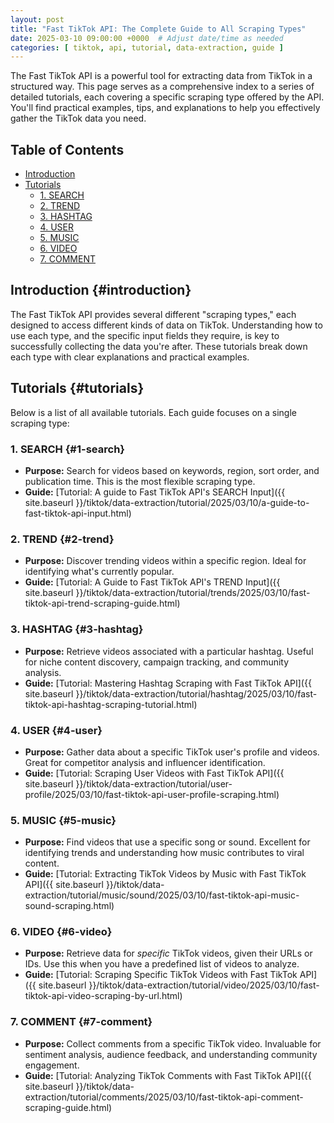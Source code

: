 ```yaml
---
layout: post 
title: "Fast TikTok API: The Complete Guide to All Scraping Types"
date: 2025-03-10 09:00:00 +0000  # Adjust date/time as needed
categories: [ tiktok, api, tutorial, data-extraction, guide ]
---
```


The Fast TikTok API is a powerful tool for extracting data from TikTok in a structured way. This page serves as a
comprehensive index to a series of detailed tutorials, each covering a specific scraping type offered by the API. You'll
find practical examples, tips, and explanations to help you effectively gather the TikTok data you need.

## Table of Contents

* [Introduction](#introduction)
* [Tutorials](#tutorials)
    * [1. SEARCH](#1-search)
    * [2. TREND](#2-trend)
    * [3. HASHTAG](#3-hashtag)
    * [4. USER](#4-user)
    * [5. MUSIC](#5-music)
    * [6. VIDEO](#6-video)
    * [7. COMMENT](#7-comment)

## Introduction {#introduction}

The Fast TikTok API provides several different "scraping types," each designed to access different kinds of data on
TikTok. Understanding how to use each type, and the specific input fields they require, is key to successfully
collecting the data you're after. These tutorials break down each type with clear explanations and practical examples.

## Tutorials {#tutorials}

Below is a list of all available tutorials. Each guide focuses on a single scraping type:

### 1. SEARCH {#1-search}

* **Purpose:** Search for videos based on keywords, region, sort order, and publication time. This is the most flexible
  scraping type.
* **Guide:** [Tutorial: A guide to Fast TikTok API's SEARCH Input]({{ site.baseurl
  }}/tiktok/data-extraction/tutorial/2025/03/10/a-guide-to-fast-tiktok-api-input.html)

### 2. TREND {#2-trend}

* **Purpose:** Discover trending videos within a specific region. Ideal for identifying what's currently popular.
* **Guide:** [Tutorial: A Guide to Fast TikTok API's TREND Input]({{ site.baseurl
  }}/tiktok/data-extraction/tutorial/trends/2025/03/10/fast-tiktok-api-trend-scraping-guide.html)

### 3. HASHTAG {#3-hashtag}

* **Purpose:** Retrieve videos associated with a particular hashtag. Useful for niche content discovery, campaign
  tracking, and community analysis.
* **Guide:** [Tutorial: Mastering Hashtag Scraping with Fast TikTok API]({{ site.baseurl
  }}/tiktok/data-extraction/tutorial/hashtag/2025/03/10/fast-tiktok-api-hashtag-scraping-tutorial.html)

### 4. USER {#4-user}

* **Purpose:** Gather data about a specific TikTok user's profile and videos. Great for competitor analysis and
  influencer identification.
* **Guide:** [Tutorial: Scraping User Videos with Fast TikTok API]({{ site.baseurl
  }}/tiktok/data-extraction/tutorial/user-profile/2025/03/10/fast-tiktok-api-user-profile-scraping.html)

### 5. MUSIC {#5-music}

* **Purpose:** Find videos that use a specific song or sound. Excellent for identifying trends and understanding how
  music contributes to viral content.
* **Guide:** [Tutorial: Extracting TikTok Videos by Music with Fast TikTok API]({{ site.baseurl
  }}/tiktok/data-extraction/tutorial/music/sound/2025/03/10/fast-tiktok-api-music-sound-scraping.html)

### 6. VIDEO {#6-video}

* **Purpose:** Retrieve data for *specific* TikTok videos, given their URLs or IDs. Use this when you have a predefined
  list of videos to analyze.
* **Guide:** [Tutorial: Scraping Specific TikTok Videos with Fast TikTok API]({{ site.baseurl
  }}/tiktok/data-extraction/tutorial/video/2025/03/10/fast-tiktok-api-video-scraping-by-url.html)

### 7. COMMENT {#7-comment}

* **Purpose:** Collect comments from a specific TikTok video. Invaluable for sentiment analysis, audience feedback, and
  understanding community engagement.
* **Guide:** [Tutorial: Analyzing TikTok Comments with Fast TikTok API]({{ site.baseurl
  }}/tiktok/data-extraction/tutorial/comments/2025/03/10/fast-tiktok-api-comment-scraping-guide.html)
